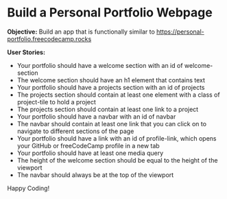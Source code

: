 # Build a Personal Portfolio Webpage
**Objective:** Build an app that is functionally similar to https://personal-portfolio.freecodecamp.rocks

**User Stories:**
- Your portfolio should have a welcome section with an id of welcome-section
- The welcome section should have an h1 element that contains text
- Your portfolio should have a projects section with an id of projects
- The projects section should contain at least one element with a class of project-tile to hold a project
- The projects section should contain at least one link to a project
- Your portfolio should have a navbar with an id of navbar
- The navbar should contain at least one link that you can click on to navigate to different sections of the page
- Your portfolio should have a link with an id of profile-link, which opens your GitHub or freeCodeCamp profile in a new tab
- Your portfolio should have at least one media query
- The height of the welcome section should be equal to the height of the viewport
- The navbar should always be at the top of the viewport

Happy Coding!
